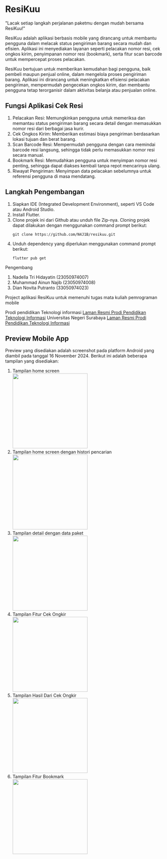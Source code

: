 # ResiKuu
"Lacak setiap langkah perjalanan paketmu dengan mudah bersama ResiKuu!"

ResiKuu adalah aplikasi berbasis mobile yang dirancang untuk membantu pengguna dalam melacak status pengiriman barang secara mudah dan efisien. Aplikasi ini menyediakan layanan seperti pelacakan nomor resi, cek ongkos kirim, penyimpanan nomor resi (bookmark), serta fitur scan barcode untuk mempercepat proses pelacakan.

ResiKuu bertujuan untuk memberikan kemudahan bagi pengguna, baik pembeli maupun penjual online, dalam mengelola proses pengiriman barang. Aplikasi ini dirancang untuk meningkatkan efisiensi pelacakan pengiriman, mempermudah pengecekan ongkos kirim, dan membantu pengguna tetap terorganisir dalam aktivitas belanja atau penjualan online.

## Fungsi Aplikasi Cek Resi
1. Pelacakan Resi: Memungkinkan pengguna untuk memeriksa dan memantau status pengiriman barang secara detail dengan memasukkan nomor resi dari berbagai jasa kurir.
2. Cek Ongkos Kirim: Memberikan estimasi biaya pengiriman berdasarkan lokasi tujuan dan berat barang.
3. Scan Barcode Resi: Mempermudah pengguna dengan cara memindai barcode resi langsung, sehingga tidak perlu memasukkan nomor resi secara manual.
4. Bookmark Resi: Memudahkan pengguna untuk menyimpan nomor resi penting, sehingga dapat diakses kembali tanpa repot mencarinya ulang.
5. Riwayat Pengiriman: Menyimpan data pelacakan sebelumnya untuk referensi pengguna di masa mendatang.

## Langkah Pengembangan
1. Siapkan IDE (Integrated Development Environment), seperti VS Code atau Android Studio.
2. Install Flutter.
3. Clone projek ini dari Github atau unduh file Zip-nya. Cloning projek dapat dilakukan dengan menggunakan command prompt berikut:
    ```
    git clone https://github.com/N4J1B/resikuu.git
    ```
4. Unduh dependency yang diperlukan menggunakan command prompt berikut:
    ```
    flutter pub get
    ```

Pengembang
1. Nadella Tri Hidayatin (23050974007)
2. Muhammad Ainun Najib (23050974008)
3. Dian Novita Putranto (33050974023)

Project aplikasi ResiKuu untuk memenuhi tugas mata kuliah pemrograman mobile 

Prodi pendidikan Teknologi informasi [Laman Resmi Prodi Pendidikan Teknologi Informasi](https://pendidikan-ti.ft.unesa.ac.id/)
Universitas Negeri Surabaya [Laman Resmi Prodi Pendidikan Teknologi Informasi](https://unesa.ac.id)

## Preview Mobile App
Preview yang disediakan adalah screenshot pada platform Android yang diambil pada tanggal  16 November 2024. Berikut ini adalah beberapa tampilan yang disediakan:
1. Tampilan home screen\
	<img src="https://github.com/N4J1B/resikuu/blob/main/screenshot/Home_screen.png" width="240">
2. Tampilan home screen dengan histori pencarian\
	<img src="https://github.com/N4J1B/resikuu/blob/main/screenshot/Home_screen_with_recentsearch.png" width="240">
3. Tampilan detail dengan data paket\
	<img src="https://github.com/N4J1B/resikuu/blob/main/screenshot/Resi_detail.png" width="240">
4. Tampilan Fitur Cek Ongkir\
	<img src="https://github.com/N4J1B/resikuu/blob/main/screenshot/Ongkir_screen.png" width="240">
4. Tampilan Hasil Dari Cek Ongkir\
	<img src="https://github.com/N4J1B/resikuu/blob/main/screenshot/Ongkir_detail.png" width="240">
4. Tampilan Fitur Bookmark\
	<img src="https://github.com/N4J1B/resikuu/blob/main/screenshot/Bookmark_screen.png" width="240">